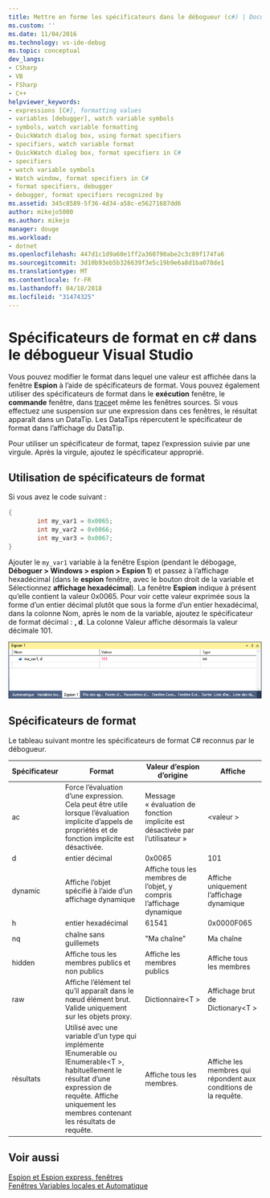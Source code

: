 ```yaml
---
title: Mettre en forme les spécificateurs dans le débogueur (c#) | Documents Microsoft
ms.custom: ''
ms.date: 11/04/2016
ms.technology: vs-ide-debug
ms.topic: conceptual
dev_langs:
- CSharp
- VB
- FSharp
- C++
helpviewer_keywords:
- expressions [C#], formatting values
- variables [debugger], watch variable symbols
- symbols, watch variable formatting
- QuickWatch dialog box, using format specifiers
- specifiers, watch variable format
- QuickWatch dialog box, format specifiers in C#
- specifiers
- watch variable symbols
- Watch window, format specifiers in C#
- format specifiers, debugger
- debugger, format specifiers recognized by
ms.assetid: 345c8589-5f36-4d34-a58c-e56271687dd6
author: mikejo5000
ms.author: mikejo
manager: douge
ms.workload:
- dotnet
ms.openlocfilehash: 447d1c1d9a60e1ff2a360790abe2c3c89f174fa6
ms.sourcegitcommit: 3d10b93eb5b326639f3e5c19b9e6a8d1ba078de1
ms.translationtype: MT
ms.contentlocale: fr-FR
ms.lasthandoff: 04/18/2018
ms.locfileid: "31474325"
---
```

# <a name="format-specifiers-in-c-in-the-visual-studio-debugger"></a>Spécificateurs de format en c# dans le débogueur Visual Studio
Vous pouvez modifier le format dans lequel une valeur est affichée dans la fenêtre **Espion** à l’aide de spécificateurs de format. Vous pouvez également utiliser des spécificateurs de format dans le **exécution** fenêtre, le **commande** fenêtre, dans [trace](../debugger/using-breakpoints.md#BKMK_Print_to_the_Output_window_with_tracepoints)et même les fenêtres sources. Si vous effectuez une suspension sur une expression dans ces fenêtres, le résultat apparaît dans un DataTip. Les DataTips répercutent le spécificateur de format dans l’affichage du DataTip.  
  
 Pour utiliser un spécificateur de format, tapez l’expression suivie par une virgule. Après la virgule, ajoutez le spécificateur approprié.  
  
## <a name="using-format-specifiers"></a>Utilisation de spécificateurs de format  
 Si vous avez le code suivant :  
  
```csharp  
{  
        int my_var1 = 0x0065;  
        int my_var2 = 0x0066;  
        int my_var3 = 0x0067;  
}  
```  
  
 Ajouter le `my_var1` variable à la fenêtre Espion (pendant le débogage, **Déboguer > Windows > espion > Espion 1**) et passez à l’affichage hexadécimal (dans le **espion** fenêtre, avec le bouton droit de la variable et Sélectionnez **affichage hexadécimal**). La fenêtre **Espion** indique à présent qu’elle contient la valeur 0x0065. Pour voir cette valeur exprimée sous la forme d’un entier décimal plutôt que sous la forme d’un entier hexadécimal, dans la colonne Nom, après le nom de la variable, ajoutez le spécificateur de format décimal : **, d**. La colonne Valeur affiche désormais la valeur décimale 101.  
  
 ![WatchFormatCSharp](../debugger/media/watchformatcsharp.png "WatchFormatCSharp")  
  
## <a name="format-specifiers"></a>Spécificateurs de format  
 Le tableau suivant montre les spécificateurs de format C# reconnus par le débogueur.  
  
|Spécificateur|Format|Valeur d’espion d’origine|Affiche|  
|---------------|------------|--------------------------|--------------|  
|ac|Force l’évaluation d’une expression. Cela peut être utile lorsque l’évaluation implicite d’appels de propriétés et de fonction implicite est désactivée.|Message « évaluation de fonction implicite est désactivée par l’utilisateur »|\<valeur >|  
|d|entier décimal|0x0065|101|  
|dynamic|Affiche l’objet spécifié à l’aide d’un affichage dynamique|Affiche tous les membres de l’objet, y compris l’affichage dynamique|Affiche uniquement l’affichage dynamique|  
|h|entier hexadécimal|61541|0x0000F065|  
|nq|chaîne sans guillemets|"Ma chaîne"|Ma chaîne|  
|hidden|Affiche tous les membres publics et non publics|Affiche les membres publics|Affiche tous les membres|  
|raw|Affiche l’élément tel qu’il apparaît dans le nœud élément brut. Valide uniquement sur les objets proxy.|Dictionnaire\<T >|Affichage brut de Dictionary\<T >|  
|résultats|Utilisé avec une variable d’un type qui implémente IEnumerable ou IEnumerable\<T >, habituellement le résultat d’une expression de requête. Affiche uniquement les membres contenant les résultats de requête.|Affiche tous les membres.|Affiche les membres qui répondent aux conditions de la requête.|  
  
## <a name="see-also"></a>Voir aussi  
 [Espion et Espion express, fenêtres](../debugger/watch-and-quickwatch-windows.md)   
 [Fenêtres Variables locales et Automatique](../debugger/autos-and-locals-windows.md)
